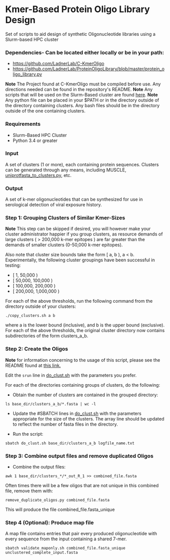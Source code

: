 # Kmer-Based Protein Oligo Library Design
Set of scripts to aid design of synthetic Oligonucleotide libraries using a Slurm-based HPC cluster
### Dependencies- Can be located either locally or be in your path:
- https://github.com/LadnerLab/C-KmerOligo
- https://github.com/LadnerLab/ProteinOligoLibrary/blob/master/protein_oligo_library.py

**Note** The Project found at C-KmerOligo must be compiled before use. Any directions needed can be found in the repository's README.
**Note** Any scripts that will be used on the Slurm-Based cluster are found [here](scripts/monsoon_scripts).
**Note** Any python file can be placed in your $PATH or in the directory outside of the directory containing clusters.
         Any bash files should be in the directory outside of the one containing clusters.

### Requirements
- Slurm-Based HPC Cluster
- Python 3.4 or greater


### Input
A set of clusters (1 or more), each containing protein sequences. Clusters can be generated through any means,
including MUSCLE, [uniprotfasta_to_clusters.py](scripts/uniprotfasta_to_clusters.py), etc.

### Output
A set of k-mer oligonucleotides that can be synthesized for use in serological detection of viral exposure history.

### Step 1: Grouping Clusters of Similar Kmer-Sizes
**Note** This step can be skipped if desired, you will however make your cluster administrator
happier if you group clusters, as resource demands of large clusters ( > 200,000 k-mer epitopes ) are far greater than the
demands of smaller clusters (0-50,000 k-mer epitopes).

Also note that cluster size bounds take the form [ a, b ), a < b.
Experimentally, the following cluster groupings have been successful in
testing:
* [ 1, 50,000 )
* [ 50,000, 100,000 )
* [ 100,000, 200,000 )
* [ 200,000, 1,000,000 )


For each of the above thresholds, run the following command from the directory outside
of your clusters:
```
./copy_clusters.sh a b 
```
where a is the lower bound (inclusive), and b is the upper bound (exclusive).
For each of the above thresholds, the original cluster directory now contains subdirectories
of the form clusters_a_b.

### Step 2: Create the Oligos
**Note** for information concerning to the usage of this script, please see the README found at
[this link.](https://github.com/LadnerLab/C-KmerOligo)

Edit the `srun` line in [do_clust.sh](scripts/monsoon_scripts/do_clust.sh) with the parameters
you prefer. 

For each of the directories containing groups of clusters, do the following:
- Obtain the number of clusters are contained in the grouped directory:

```
ls base_dir/clusters_a_b/*.fasta | wc -l
```
- Update the #SBATCH lines in [do_clust.sh](scripts/monsoon_scripts/do_clust.sh) with the
  parameters appropriate for the size of the clusters. The array line should be updated to
  reflect the number of fasta files in the directory.

- Run the script:
```
sbatch do_clust.sh base_dir/clusters_a_b logfile_name.txt
```


### Step 3: Combine output files and remove duplicated Oligos
- Combine the output files:
```
awk 1 base_dir/clusters_*/*_out_R_1 >> combined_file.fasta
```

Often times there will be a few oligos that are not unique in this combined file,
remove them with:
```
remove_duplicate_oligos.py combined_file.fasta
```
This will produce the file combined_file.fasta_unique 

### Step 4 (Optional): Produce map file 
A map file contains entries that pair every produced oligonucleotide
with every sequence from the input containing a shared 7-mer.

```
sbatch validate_maponly.sh combined_file.fasta_unique unclustered_complete_input.fasta
```

      




